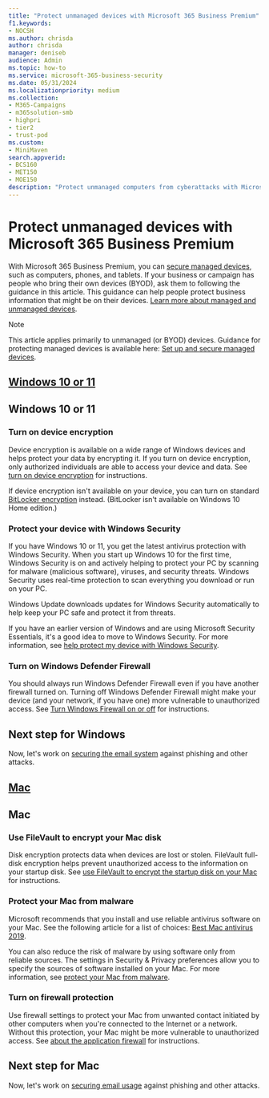 ```yaml
---
title: "Protect unmanaged devices with Microsoft 365 Business Premium"
f1.keywords:
- NOCSH
ms.author: chrisda
author: chrisda
manager: deniseb
audience: Admin
ms.topic: how-to
ms.service: microsoft-365-business-security
ms.date: 05/31/2024
ms.localizationpriority: medium
ms.collection:
- M365-Campaigns
- m365solution-smb
- highpri
- tier2
- trust-pod
ms.custom:
- MiniMaven
search.appverid:
- BCS160
- MET150
- MOE150
description: "Protect unmanaged computers from cyberattacks with Microsoft 365 Business Premium. How to set up cybersecurity for Windows PCs and Macs."
---
```


# Protect unmanaged devices with Microsoft 365 Business Premium

With Microsoft 365 Business Premium, you can [secure managed devices](m365bp-protect-managed-devices.md), such as computers, phones, and tablets. If your business or campaign has people who bring their own devices (BYOD), ask them to following the guidance in this article. This guidance can help people protect business information that might be on their devices. [Learn more about managed and unmanaged devices](m365bp-managed-unmanaged-devices.md).

> [!NOTE]
> This article applies primarily to unmanaged (or BYOD) devices. Guidance for protecting managed devices is available here: [Set up and secure managed devices](m365bp-protect-managed-devices.md).

## [Windows 10 or 11](#tab/Windows10-11)

## Windows 10 or 11

### Turn on device encryption

Device encryption is available on a wide range of Windows devices and helps protect your data by encrypting it. If you turn on device encryption, only authorized individuals are able to access your device and data. See [turn on device encryption](https://support.microsoft.com/help/4028713/windows-10-turn-on-device-encryption) for instructions.

If device encryption isn't available on your device, you can turn on standard [BitLocker encryption](https://support.microsoft.com/help/4028713/windows-10-turn-on-device-encryption) instead. (BitLocker isn't available on Windows 10 Home edition.)

### Protect your device with Windows Security

If you have Windows 10 or 11, you get the latest antivirus protection with Windows Security. When you start up Windows 10 for the first time, Windows Security is on and actively helping to protect your PC by scanning for malware (malicious software), viruses, and security threats. Windows Security uses real-time protection to scan everything you download or run on your PC.

Windows Update downloads updates for Windows Security automatically to help keep your PC safe and protect it from threats.

If you have an earlier version of Windows and are using Microsoft Security Essentials, it's a good idea to move to Windows Security. For more information, see [help protect my device with Windows Security](https://support.microsoft.com/help/17464/windows-10-help-protect-my-device-with-windows-security).

### Turn on Windows Defender Firewall

You should always run Windows Defender Firewall even if you have another firewall turned on. Turning off Windows Defender Firewall might make your device (and your network, if you have one) more vulnerable to unauthorized access. See [Turn Windows Firewall on or off](https://support.microsoft.com/help/4028544/windows-10-turn-windows-defender-firewall-on-or-off) for instructions.

## Next step for Windows

Now, let's work on [securing the email system](m365bp-use-email-securely.md) against phishing and other attacks.

## [Mac](#tab/Mac)

## Mac

### Use FileVault to encrypt your Mac disk

Disk encryption protects data when devices are lost or stolen. FileVault full-disk encryption helps prevent unauthorized access to the information on your startup disk. See [use FileVault to encrypt the startup disk on your Mac](https://support.apple.com/HT204837) for instructions.

### Protect your Mac from malware

Microsoft recommends that you install and use reliable antivirus software on your Mac. See the following article for a list of choices: [Best Mac antivirus 2019](https://www.macworld.co.uk/feature/mac-software/mac-antivirus-3672182/).

You can also reduce the risk of malware by using software only from reliable sources. The settings in Security & Privacy preferences allow you to specify the sources of software installed on your Mac. For more information, see [protect your Mac from malware](https://support.apple.com/kb/PH25087).

### Turn on firewall protection

Use firewall settings to protect your Mac from unwanted contact initiated by other computers when you're connected to the Internet or a network. Without this protection, your Mac might be more vulnerable to unauthorized access. See [about the application firewall](https://support.apple.com/HT201642) for instructions.

## Next step for Mac

Now, let's work on [securing email usage](m365bp-use-email-securely.md) against phishing and other attacks.
